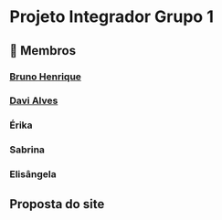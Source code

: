 # Projeto Integrador Grupo 1
## :handshake: Membros
### <a href="https://github.com/brunonavarone">Bruno Henrique</a>
### <a href="https://github.com/davi-aalves">Davi Alves</a>
### Érika
### Sabrina
### Elisângela


## Proposta do site 
